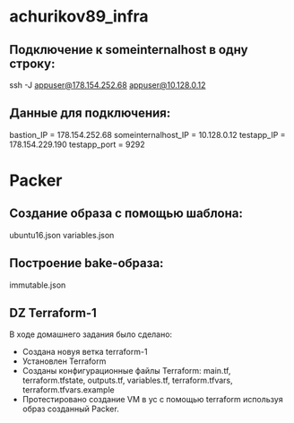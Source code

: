 # achurikov89_infra
## Подключение к someinternalhost в одну строку:
ssh -J appuser@178.154.252.68 appuser@10.128.0.12

## Данные для подключения:
bastion_IP = 178.154.252.68
someinternalhost_IP = 10.128.0.12
testapp_IP = 178.154.229.190
testapp_port = 9292

# Packer
## Cоздание образа с помощью шаблона:

ubuntu16.json
variables.json

##  Построение bake-образа:
immutable.json

## DZ Terraform-1
В ходе домашнего задания было сделано:
- Создана новуя ветка terraform-1
- Установлен Terraform
- Созданы конфигурационные файлы Terraform: main.tf, terraform.tfstate, outputs.tf, variables.tf, terraform.tfvars, terraform.tfvars.example
- Протестировано создание VM в yc с помощью terraform используя образ созданный Packer.
